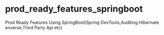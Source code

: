 # prod_ready_features_springboot
Prod Ready Features Using SpringBoot(Spring DevTools,Auditing.Hibernate enverse,Third Party Api etc)
